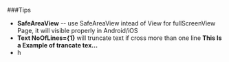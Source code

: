 ###Tips
* **SafeAreaView** -- use SafeAreaView intead of View for fullScreenView Page, it will visible properly in Android/iOS
* **Text NoOfLines={1}** will truncate text if cross more than one line **This Is a Example of trancate tex...**
* h
